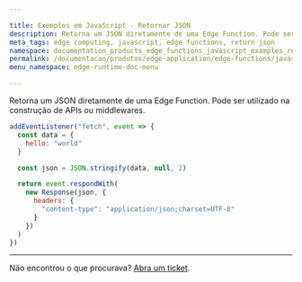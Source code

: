 ```yaml
---

title: Exemplos em JavaScript - Retornar JSON
description: Retorna um JSON diretamente de uma Edge Function. Pode ser utilizado na construção de APIs ou middlewares.
meta_tags: edge computing, javascript, edge functions, return json
namespace: documentation_products_edge_functions_javascript_examples_return_json
permalink: /documentacao/produtos/edge-application/edge-functions/javascript-examples/return-json/
menu_namespace: edge-runtime-doc-menu

---
```


Retorna um JSON diretamente de uma Edge Function. Pode ser utilizado na construção de APIs ou middlewares.

```javascript
addEventListener("fetch", event => {
  const data = {
    hello: "world"
  }

  const json = JSON.stringify(data, null, 2)

  return event.respondWith(
    new Response(json, {
      headers: {
        "content-type": "application/json;charset=UTF-8"
      }
    })
  )
})
```

---

Não encontrou o que procurava? [Abra um ticket](https://tickets.azion.com/pt-BR/support/login/).
